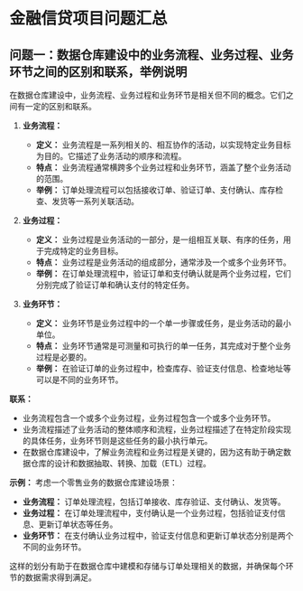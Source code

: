 # 金融信贷项目问题汇总

## 问题一：数据仓库建设中的业务流程、业务过程、业务环节之间的区别和联系，举例说明 

在数据仓库建设中，业务流程、业务过程和业务环节是相关但不同的概念。它们之间有一定的区别和联系。

1. **业务流程：**
   - **定义：** 业务流程是一系列相关的、相互协作的活动，以实现特定业务目标为目的。它描述了业务活动的顺序和流程。
   - **特点：** 业务流程通常横跨多个业务过程和业务环节，涵盖了整个业务活动的范围。
   - **举例：** 订单处理流程可以包括接收订单、验证订单、支付确认、库存检查、发货等一系列关联活动。

2. **业务过程：**
   - **定义：** 业务过程是业务活动的一部分，是一组相互关联、有序的任务，用于完成特定的业务目标。
   - **特点：** 业务过程是业务活动的组成部分，通常涉及一个或多个业务环节。
   - **举例：** 在订单处理流程中，验证订单和支付确认就是两个业务过程，它们分别完成了验证订单和确认支付的特定任务。

3. **业务环节：**
   - **定义：** 业务环节是业务过程中的一个单一步骤或任务，是业务活动的最小单位。
   - **特点：** 业务环节通常是可测量和可执行的单一任务，其完成对于整个业务过程是必要的。
   - **举例：** 在验证订单的业务过程中，检查库存、验证支付信息、检查地址等可以是不同的业务环节。

**联系：**
- 业务流程包含一个或多个业务过程，业务过程包含一个或多个业务环节。
- 业务流程描述了业务活动的整体顺序和流程，业务过程描述了在特定阶段实现的具体任务，业务环节则是这些任务的最小执行单元。
- 在数据仓库建设中，了解业务流程和业务过程是关键的，因为这有助于确定数据仓库的设计和数据抽取、转换、加载（ETL）过程。

**示例：**
考虑一个零售业务的数据仓库建设场景：
- **业务流程：** 订单处理流程，包括订单接收、库存验证、支付确认、发货等。
- **业务过程：** 在订单处理流程中，支付确认是一个业务过程，包括验证支付信息、更新订单状态等任务。
- **业务环节：** 在支付确认业务过程中，验证支付信息和更新订单状态分别是两个不同的业务环节。

这样的划分有助于在数据仓库中建模和存储与订单处理相关的数据，并确保每个环节的数据需求得到满足。